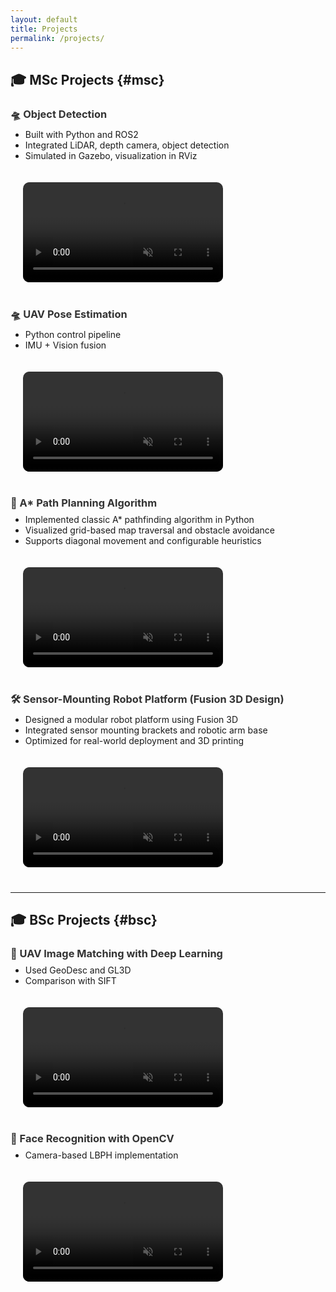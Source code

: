 ```yaml
---
layout: default
title: Projects
permalink: /projects/
---
```


## 🎓 MSc Projects {#msc}

<h3 style="margin-bottom: 0.5rem;">
  <a href="https://github.com/Elias-819/Object_detection" target="_blank" style="color: #333; text-decoration: none;" onmouseover="this.style.color='#007bff'" onmouseout="this.style.color='#333'">
    🛸 Object Detection
  </a>
</h3>


<div style="display: flex; align-items: flex-start; gap: 20px; flex-wrap: wrap; margin-bottom: 40px;">
  <!-- 左边文字 -->
  <div style="flex: 1; min-width: 280px;">
    <ul style="margin-top: 0;">
      <li>Built with Python and ROS2</li>
      <li>Integrated LiDAR, depth camera, object detection</li>
      <li>Simulated in Gazebo, visualization in RViz</li>
    </ul>
  </div>
  
  <!-- 右边视频，改为固定宽度 -->
  <div style="flex: 0 0 320px; margin-left: 20px;">
    <video autoplay loop muted playsinline controls style="width: 100%; border-radius: 10px;">
      <source src="{{ '/videos/detect.mp4' | relative_url }}" type="video/mp4">
      Your browser does not support the video tag.
    </video>
  </div>

</div>


<h3 style="margin-bottom: 0.5rem;">
  <a href="https://github.com/Elias-819/PID_Controller" target="_blank" style="color: #333; text-decoration: none;" onmouseover="this.style.color='#007bff'" onmouseout="this.style.color='#333'">
    🛸 UAV Pose Estimation
  </a>
</h3>

<div style="display: flex; align-items: flex-start; gap: 20px; flex-wrap: wrap; margin-bottom: 40px;">

  <!-- 左边文字 -->
  <div style="flex: 1; min-width: 280px;">
    <ul style="margin-top: 0;">
      <li>Python control pipeline</li>
      <li>IMU + Vision fusion</li>
    </ul>
  </div>

  <!-- 右边视频，改为固定宽度 -->
  <div style="flex: 0 0 320px; margin-left: 20px;">
    <video autoplay loop muted playsinline controls style="width: 100%; border-radius: 10px;">
      <source src="{{ '/videos/Uav.mp4' | relative_url }}" type="video/mp4">
      Your browser does not support the video tag.
    </video>
  </div>

</div>

<h3 style="margin-bottom: 0.5rem;">
  <a href="https://github.com/Elias-819/A_star" target="_blank" style="color: #333; text-decoration: none;" onmouseover="this.style.color='#007bff'" onmouseout="this.style.color='#333'">
    🧭 A* Path Planning Algorithm
  </a>
</h3>

<div style="display: flex; align-items: flex-start; gap: 20px; flex-wrap: wrap; margin-bottom: 40px;">

  <!-- 左边文字 -->
  <div style="flex: 1; min-width: 280px;">
    <ul style="margin-top: 0;">
      <li>Implemented classic A* pathfinding algorithm in Python</li>
      <li>Visualized grid-based map traversal and obstacle avoidance</li>
      <li>Supports diagonal movement and configurable heuristics</li>
    </ul>
  </div>

  <!-- 右边视频，改为固定宽度 -->
  <div style="flex: 0 0 320px; margin-left: 20px;">
    <video autoplay loop muted playsinline controls style="width: 100%; border-radius: 10px;">
      <source src="{{ '/videos/A_Star.mp4' | relative_url }}" type="video/mp4">
      Your browser does not support the video tag.
    </video>
  </div>

</div>

<h3 style="margin-bottom: 0.5rem;">
  <a href="https://a360.co/3FOjy8e" target="_blank" style="color: #333; text-decoration: none;" onmouseover="this.style.color='#007bff'" onmouseout="this.style.color='#333'">
    🛠️ Sensor-Mounting Robot Platform (Fusion 3D Design)
  </a>
</h3>

<div style="display: flex; align-items: flex-start; gap: 20px; flex-wrap: wrap; margin-bottom: 40px;">

  <!-- 左边文字 -->
  <div style="flex: 1; min-width: 280px;">
    <ul style="margin-top: 0;">
      <li>Designed a modular robot platform using Fusion 3D</li>
      <li>Integrated sensor mounting brackets and robotic arm base</li>
      <li>Optimized for real-world deployment and 3D printing</li>
    </ul>
  </div>

  <!-- 右边视频或模型展示，固定宽度 -->
  <div style="flex: 0 0 320px; margin-left: 20px;">
    <video autoplay loop muted playsinline controls style="width: 100%; border-radius: 10px;">
      <source src="{{ '/videos/Robot_Plate.mp4' | relative_url }}" type="video/mp4">
      Your browser does not support the video tag.
    </video>
  </div>

</div>


---

## 🎓 BSc Projects {#bsc}

<h3 style="margin-bottom: 0.5rem;">
  <a href="https://github.com/Elias-819/Geodesc" target="_blank" style="color: #333; text-decoration: none;" onmouseover="this.style.color='#007bff'" onmouseout="this.style.color='#333'">
    🧬 UAV Image Matching with Deep Learning
  </a>
</h3>

<div style="display: flex; align-items: flex-start; gap: 20px; flex-wrap: wrap; margin-bottom: 40px;">

  <!-- 左边文字 -->
  <div style="flex: 1; min-width: 280px;">
    <ul style="margin-top: 0;">
      <li>Used GeoDesc and GL3D</li>
      <li>Comparison with SIFT</li>
    </ul>
  </div>

  <!-- 右边视频或模型展示，固定宽度 -->
  <div style="flex: 0 0 320px; margin-left: 20px;">
    <video autoplay loop muted playsinline controls style="width: 100%; border-radius: 10px;">
      <source src="{{ '/videos/Geodesc.mp4' | relative_url }}" type="video/mp4">
      Your browser does not support the video tag.
    </video>
  </div>

</div>

<h3 style="margin-bottom: 0.5rem;">
  <a href="https://github.com/Elias-819/LBPH" target="_blank" style="color: #333; text-decoration: none;" onmouseover="this.style.color='#007bff'" onmouseout="this.style.color='#333'">
    🧠 Face Recognition with OpenCV
  </a>
</h3>
<div style="display: flex; align-items: flex-start; gap: 20px; flex-wrap: wrap; margin-bottom: 40px;">

  <!-- 左边文字 -->
  <div style="flex: 1; min-width: 280px;">
    <ul style="margin-top: 0;">
      <li>Camera-based LBPH implementation</li>
    </ul>
  </div>

  <!-- 右边视频或模型展示，固定宽度 -->
  <div style="flex: 0 0 320px; margin-left: 20px;">
    <video autoplay loop muted playsinline controls style="width: 100%; border-radius: 10px;">
      <source src="{{ '/videos/facerecognitiuoin.mp4' | relative_url }}" type="video/mp4">
      Your browser does not support the video tag.
    </video>
  </div>

</div>
